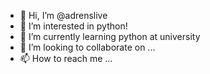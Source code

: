 - 👋 Hi, I’m @adrenslive
- 👀 I’m interested in python!
- 🌱 I’m currently learning python at university
- 💞️ I’m looking to collaborate on ...
- 📫 How to reach me ...

<!---
adrenslive/adrenslive is a ✨ special ✨ repository because its `README.md` (this file) appears on your GitHub profile.
You can click the Preview link to take a look at your changes.
--->
